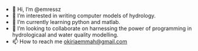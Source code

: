 - 👋 Hi, I’m @emressz
- 👀 I’m interested in writing computer models of hydrology.
- 🌱 I’m currently learning python and matlab.
- 💞️ I’m looking to collaborate on harnessing the power of programming in hydrologicaal and water quality modelling.
- 📫 How to reach me okiriaemmah@gmail.com

<!---
emressz/emressz is a ✨ special ✨ repository because its `README.md` (this file) appears on your GitHub profile.
You can click the Preview link to take a look at your changes.
--->
